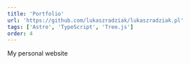 ```yaml
---
title: 'Portfolio'
url: 'https://github.com/lukaszradziak/lukaszradziak.pl'
tags: ['Astro', 'TypeScript', 'Tree.js']
order: 4
---
```


My personal website
